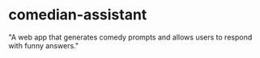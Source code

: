 # comedian-assistant
"A web app that generates comedy prompts and allows users to respond with funny answers."
